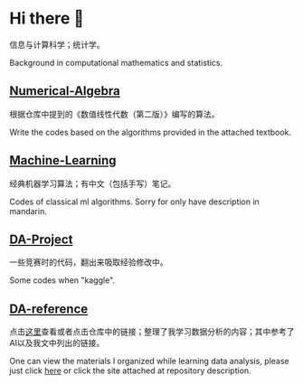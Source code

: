 # Hi there 👋 
信息与计算科学；统计学。

Background in computational mathematics and statistics.

## [Numerical-Algebra](https://github.com/lanrudan/Numerical-Algebra)

根据仓库中提到的《数值线性代数（第二版）》编写的算法。

Write the codes based on the algorithms provided in the attached textbook.

## [Machine-Learning](https://github.com/lanrudan/Machine-Learning)

经典机器学习算法；有中文（包括手写）笔记。

Codes of classical ml algorithms. Sorry for only have description  in mandarin.

## [DA-Project](https://github.com/lanrudan/DA-Project)

一些竞赛时的代码，翻出来吸取经验修改中。

Some codes when "kaggle".

## [DA-reference](https://github.com/lanrudan/DA-Reference)

点击[这里](https://lanrudan.github.io/DA-Reference/)查看或者点击仓库中的链接；整理了我学习数据分析的内容；其中参考了AI以及我文中列出的链接。

One can view the materials I organized while learning data analysis, please just click [here](https://lanrudan.github.io/DA-Reference/) or click the site attached at repository description.

